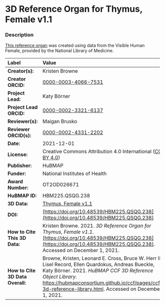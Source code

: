 # 3D Reference Organ for Thymus, Female v1.1

### Description
[This reference organ](https://hubmapconsortium.github.io/ccf/pages/ccf-3d-reference-library.html) was created using data from the Visible Human Female, provided by the National Library of Medicine.

| Label | Value |
| :------------- |:-------------|
| **Creator(s):** | Kristen Browne |
| **Creator ORCID:** | [0000-0003-4066-7531](https://orcid.org/0000-0003-4066-7531) |
| **Project Lead:** | Katy B&ouml;rner |
| **Project Lead ORCID:** | [0000-0002-3321-6137](https://orcid.org/0000-0002-3321-6137) |
| **Reviewer(s):** | Maigan Brusko | 
| **Reviewer ORCID(s):** |[0000-0002-4331-2202](https://doi.org/10.5072/0000-0002-4331-2202) |
| **Date:** | 2021-12-01 |
| **License:** | Creative Commons Attribution 4.0 International ([CC BY 4.0](https://creativecommons.org/licenses/by/4.0/)) |
| **Publisher:** | HuBMAP |
| **Funder:** | National Institutes of Health |
| **Award Number:** | OT2OD026671 |
| **HuBMAP ID:** | HBM225.QSQG.238 |
| **3D Data:** | [Thymus, Female v1.1](https://hubmapconsortium.github.io/ccf-releases/v1.1/models/VH_F_Thymus.glb)  |
| **DOI:** | [https://doi.org/10.48539/HBM225.QSQG.238](https://doi.org/10.48539/HBM225.QSQG.238) |
| **How to Cite This 3D Data:** | Kristen Browne. 2021. *3D Reference Organ for Thymus, Female v1.1.* [https://doi.org/10.48539/HBM225.QSQG.238](https://doi.org/10.48539/HBM225.QSQG.238). Accessed on December 1, 2021. |
| **How to Cite 3D Data Overall:** | Browne, Kristen, Leonard E. Cross, Bruce W. Herr II, Lisel Record, Ellen Quardokus, Andreas Bueckle, Katy B&ouml;rner. 2021. *HuBMAP CCF 3D Reference Object Library*. https://hubmapconsortium.github.io/ccf/pages/ccf-3d-reference-library.html. Accessed on December 1, 2021. |
